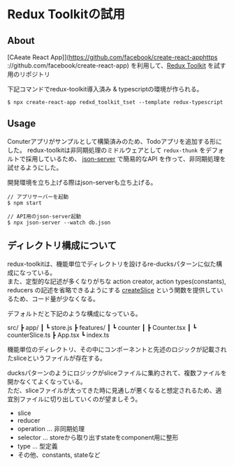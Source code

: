 # Redux Toolkitの試用

## About
[CAeate React App]](https://github.com/facebook/create-react-apphttps
://github.com/facebook/create-react-app)
を利用して、[Redux Toolkit](https://redux-toolkit.js.org/) を試す用のリポジトリ

下記コマンドでredux-toolkit導入済み & typescriptの環境が作られる。

```
$ npx create-react-app redxd_toolkit_tset --template redux-typescript  
```

## Usage
Conuterアプリがサンプルとして構築済みのため、Todoアプリを追加する形にした。
redux-toolkitは非同期処理のミドルウェアとして `redux-thunk` をデフォルトで採用しているため、
[json-server](https://www.npmjs.com/package/json-server) で簡易的なAPI
を作って、非同期処理を試せるようにした。

開発環境を立ち上げる際はjson-serverも立ち上げる。

```
// アプリサーバーを起動
$ npm start

// API用のjson-server起動
$ npx json-server --watch db.json
```

## ディレクトリ構成について
redux-toolkitは、機能単位でディレクトリを設けるre-ducksパターンに似た構成になっている。  
また、定型的な記述が多くなりがちな
action creator, action types(constants), reducers
の記述を省略できるようにする
[createSlice](https://redux-toolkit.js.org/usage/usage-with-typescript#createslice)
という関数を提供しているため、コード量が少なくなる。 
  
デフォルトだと下記のような構成になっている。

src/
  ┣ app/
  ┃  ┗ store.js
  ┣ features/
  ┃  ┗ counter
  ┃    ┣ Counter.tsx
  ┃    ┗ counterSlice.ts
  ┣ App.tsx
  ┗ index.ts

機能単位のディレクトリ、その中にコンポーネントと先述のロジックが記載されたsliceというファイルが存在する。
  
ducksパターンのようにロジックがsliceファイルに集約されて、複数ファイルを開かなくてよくなっている。  
ただ、sliceファイルが太ってきた時に見通しが悪くなると想定されるため、適宜別ファイルに切り出していくのが望ましそう。  

- slice
- reducer
- operation ... 非同期処理
- selector ... storeから取り出すstateをcomponent用に整形
- type ... 型定義
- その他、constants, stateなど

